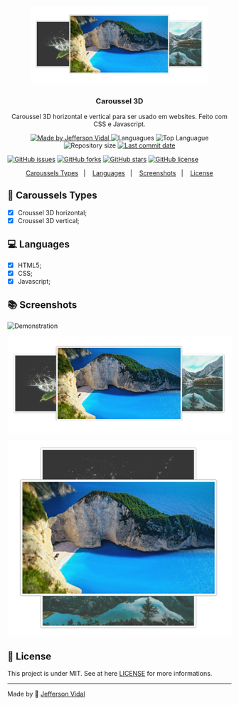 <h1 align="center">
    <img alt="Caroussel 3D" src="https://github.com/jeffersonvidal/caroussel-3d/blob/master/screenshots/screen1.PNG?raw=true"  width="400px"/>
</h1>

<h3 align="center" >
  Caroussel 3D
</h3>

<p align="center">Caroussel 3D horizontal e vertical para ser usado em websites. Feito com CSS e Javascript.</p>

<p align="center">

  <a href="https://github.com/jeffersonvidal" target="_blank">
    <img alt="Made by Jefferson Vidal" src="https://img.shields.io/badge/made%20by-jeffersonvidal-informational">
  </a>

  <img alt="Languagues" src="https://img.shields.io/github/languages/count/jeffersonvidal/caroussel-3d">
  <img alt="Top Languague" src="https://img.shields.io/github/languages/top/jeffersonvidal/caroussel-3d">
  <img alt="Repository size" src="https://img.shields.io/github/repo-size/jeffersonvidal/caroussel-3d">
  <a href="https://github.com/jeffersonvidal/foodfy/commits/master">
    <img alt="Last commit date" src="https://img.shields.io/github/last-commit/jeffersonvidal/caroussel-3d">
  </a>
</p>

<p align="center">

  <a href="https://github.com/jeffersonvidal/caroussel-3d/issues" target="_blank"><img alt="GitHub issues" src="https://img.shields.io/github/issues/jeffersonvidal/caroussel-3d"></a>
  <a href="https://github.com/jeffersonvidal/caroussel-3d/network" target="_blank"><img alt="GitHub forks" src="https://img.shields.io/github/forks/jeffersonvidal/caroussel-3d"></a>
  <a href="https://github.com/jeffersonvidal/caroussel-3d/stargazers" target="_blank"><img alt="GitHub stars" src="https://img.shields.io/github/stars/jeffersonvidal/caroussel-3d"></a>
  <a href="https://github.com/jeffersonvidal/caroussel-3d" target="_blank"><img alt="GitHub license" src="https://img.shields.io/github/license/jeffersonvidal/caroussel-3d"></a>

</p>

<p align="center">
<a href="#rocket-environment">Caroussels Types</a>&nbsp;&nbsp;&nbsp;|&nbsp;&nbsp;&nbsp;
  <a href="#computer-languages">Languages</a>&nbsp;&nbsp;&nbsp;|&nbsp;&nbsp;&nbsp;
  <a href="#books-technologies">Screenshots</a>&nbsp;&nbsp;&nbsp;|&nbsp;&nbsp;&nbsp;
  <a href="#memo-license">License</a>
</p>



## :rocket: Caroussels Types

- [x] Croussel 3D horizontal;
- [x] Croussel 3D vertical;

## :computer: Languages

- [x] HTML5;
- [x] CSS;
- [x] Javascript;

## :books: Screenshots

<p align="center">

  ![Demonstration](https://github.com/jeffersonvidal/caroussel-3d/blob/master/screenshots/demo.gif?raw=true)

  ![Screen1](https://github.com/jeffersonvidal/caroussel-3d/blob/master/screenshots/screen1.PNG?raw=true)

  ![Screen2](https://github.com/jeffersonvidal/caroussel-3d/blob/master/screenshots/screen2.PNG?raw=true)

</p>

## :memo: License

This project is under MIT. See at here [LICENSE](/LICENSE) for more informations.

---

Made by :blue_heart: [Jefferson Vidal](https://github.com/jeffersonvidal)